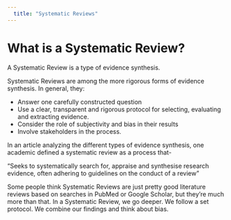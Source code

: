 ```yaml
---
  title: "Systematic Reviews"
---
```


# What is a Systematic Review?


A Systematic Review is a type of evidence synthesis. 

Systematic Reviews are among the more rigorous forms of evidence synthesis. In general, they:

- Answer one carefully constructed question
- Use a clear, transparent and rigorous protocol for selecting, evaluating and extracting evidence. 
- Consider the role of subjectivity and bias in their results
- Involve stakeholders in the process.  

In an article analyzing the different types of evidence synthesis, one academic defined a systematic review as a process that-

“Seeks to systematically search for, appraise and synthesise research evidence, often
adhering to guidelines on the conduct of a review”

Some people think Systematic Reviews are just pretty good literature reviews based on searches in PubMed or Google Scholar, but they’re much more than that. In a Systematic Review, we go deeper. We follow a set protocol. We combine our findings and think about bias.